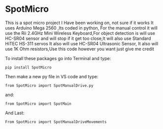 # SpotMicro
This is a spot micro project I Have been working on, not sure if it works It uses Arduino Mega 2560 ,Its coded in python, For the manual control it will use the Rii 2.4GHz Mini Wireless Keyboard,For object detection is will use HC-SR04 sensor and will stop if it get too close,It will also use Standard HiTEC HS-311 servos It also will use HC-SR04 Ultrasonic Sensor, It also will use 1K Ohm resistors,Use this code however you want just give me credit 

To install these packages go into Terminal and type:

`pip install SpotMicro`

Then make a new py file in VS code and type:

` from SpotMicro import SpotManualDrive.py `

and:

` from SpotMicro import SpotMain `

And Last:

` From SpotMicro import SpotManualDriveMovements `

